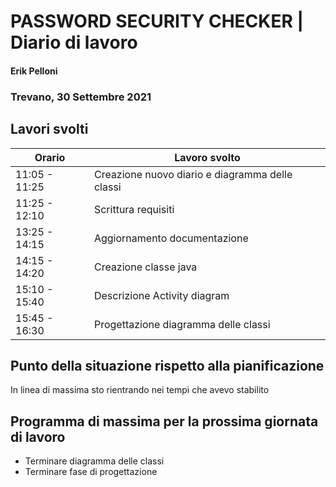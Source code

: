 # PASSWORD SECURITY CHECKER | Diario di lavoro
#### Erik Pelloni
### Trevano, 30 Settembre 2021

## Lavori svolti


|Orario        |Lavoro svolto                                                   |
|--------------|----------------------------------------------------------------|
|11:05 - 11:25 |Creazione nuovo diario e diagramma delle classi                 |
|11:25 - 12:10 |Scrittura requisiti                                             |
|13:25 - 14:15 |Aggiornamento documentazione                                    |
|14:15 - 14:20 |Creazione classe java                                           |
|15:10 - 15:40 |Descrizione Activity diagram                                    |
|15:45 - 16:30 |Progettazione diagramma delle classi                            |

[//]: <> (##  Problemi riscontrati e soluzioni adottate)


##  Punto della situazione rispetto alla pianificazione
In linea di massima sto rientrando nei tempi che avevo stabilito

## Programma di massima per la prossima giornata di lavoro
+ Terminare diagramma delle classi
+ Terminare fase di progettazione